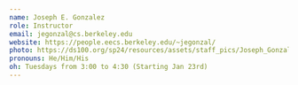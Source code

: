 ```yaml
---
name: Joseph E. Gonzalez
role: Instructor
email: jegonzal@cs.berkeley.edu
website: https://people.eecs.berkeley.edu/~jegonzal/
photo: https://ds100.org/sp24/resources/assets/staff_pics/Joseph_Gonzalez.png
pronouns: He/Him/His
oh: Tuesdays from 3:00 to 4:30 (Starting Jan 23rd)
---
```

